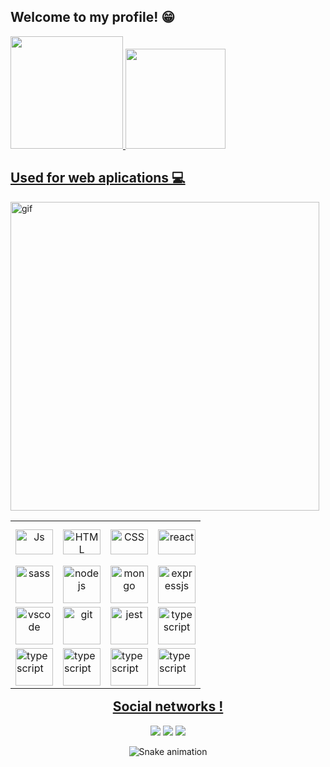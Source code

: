 ## Welcome to my profile! 😁

 <div>
   <a href="https://github.com/Pedro-Henrique-dos-Santos">
   <img height="180em" src="https://github-readme-stats.vercel.app/api?username=Pedro-Henrique-dos-Santos&show_icons=true&theme=synthwave&include_all_commits=true&count_private=true"/>
   <img height="160em" src="https://github-readme-stats.vercel.app/api/top-langs/?username=Pedro-Henrique-dos-Santos&layout=compact&langs_count=6&theme=synthwave"/>

</div>
 <h2>Used for web aplications 💻</h2>
 <img src="./Anime+Blogging_gif (480×270).gif" "height="312" width="494" alt="gif" align="left"/>
<table align="right">
  <tr height="70px">
   <td align="center">
     <img align="center" alt="Js" height="40" width="60" src="https://skillicons.dev/icons?i=javascript">
    </td>
   <td align="center">
     <img align="center" alt="HTML" height="40" width="60" src="https://skillicons.dev/icons?i=html">
   </td>
   <td align="center">
     <img align="center" alt="CSS" height="40" width="60" src="https://skillicons.dev/icons?i=css">
   </td>
   <td align="center">
     <img src="https://skillicons.dev/icons?i=react" height="40" width="60" alt="react" align="center" />
   </td>
  </tr>
 <tr >
  <td align="center">
  <img src="https://skillicons.dev/icons?i=sass" "height="40" width="60" alt="sass" align="center"/>
 </td>
   <td align="center">                                                                                                                                                 
  <img src="https://skillicons.dev/icons?i=nodejs" "height="40" width="60" alt="nodejs" align="center"/>
  </td>
   <td align="center">
  <img src="https://skillicons.dev/icons?i=mongodb" "height="40" width="60" alt="mongo" align="center" />
 </td>
 <td align="center">                                                                                                                                                   
  <img src="https://skillicons.dev/icons?i=expressjs" "height="40" width="60" alt="expressjs" align="center"/>
  </td>
 </tr>
  <tr >
  <td align="center">
  <img src="https://skillicons.dev/icons?i=redux" "height="40" width="60" alt="vscode" align="center"/>
 </td>
   <td align="center">                                                                                                                                                 
  <img src="https://skillicons.dev/icons?i=git" "height="40" width="60" alt="git" align="center"/>
  </td>
   <td align="center">
  <img src="https://skillicons.dev/icons?i=nestjs" "height="40" width="60" alt="jest" align="center" />
 </td>
 <td align="center">                                                                                                                                                   
  <img src="https://skillicons.dev/icons?i=ts" "height="40" width="60" alt="typescript" align="center"/>
  </td>
 </tr>
 <tr>
  <td>
   <img src="https://skillicons.dev/icons?i=vscode" "height="40" width="60" alt="typescript" align="center"/>
  </td>
  <td>
   <img src="https://skillicons.dev/icons?i=styledcomponents" "height="40" width="60" alt="typescript" align="center"/>
  </td>     
  <td>
   <img src="https://skillicons.dev/icons?i=mysql" "height="40" width="60" alt="typescript" align="center"/>
  </td>   
    <td>
   <img src="https://skillicons.dev/icons?i=prisma" "height="40" width="60" alt="typescript" align="center"/>
  </td>                                                                                                         
   </table>                
                 
</div>
 
 <br>
  <br>
<br>
<br>
<br>                                                                                                           
<br>
<br>
<br>
<br>
<br>
<br>     
<br>
<br>                                                                                                           
  <h2 align="center">Social networks !</h2>
 
<div align="center"> 
  
  <a href="https://www.instagram.com/ptb0y/" target="_blank"><img src="https://img.shields.io/badge/-Instagram-%23E4405F?style=for-the-badge&logo=instagram&logoColor=white" target="_blank"></a>
  <a href = ""><img src="https://img.shields.io/badge/-Gmail-%23333?style=for-the-badge&logo=gmail&logoColor=white" target="_blank"></a>
  <a href="" target="_blank"><img src="https://img.shields.io/badge/-LinkedIn-%230077B5?style=for-the-badge&logo=linkedin&logoColor=white" target="_blank"></a> 
 
  ![Snake animation](https://github.com/Pedro-Henrique-dos-Santos/Pedro-Henrique-dos-Santos/blob/output/github-contribution-grid-snake.svg)

</div>
